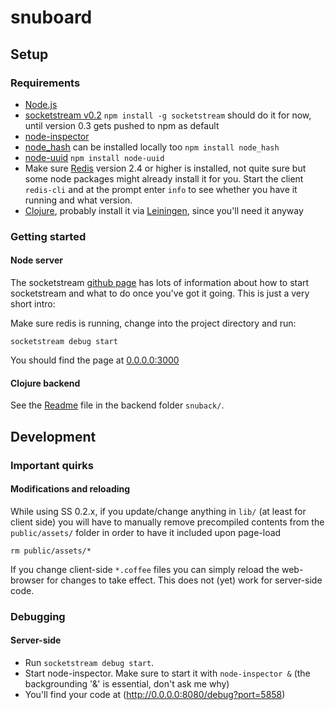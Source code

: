 # snuboard

## Setup

### Requirements

* [Node.js](http://nodejs.org)
* [socketstream v0.2](https://github.com/socketstream/socketstream/tree/0.2) `npm install -g socketstream` should do it for now, until version 0.3 gets pushed to npm as default
* [node-inspector](https://github.com/dannycoates/node-inspector) 
* [node_hash](https://github.com/Marak/node_hash) can be installed locally too `npm install node_hash`
* [node-uuid](https://github.com/broofa/node-uuid) `npm install node-uuid`
* Make sure [Redis](http://redis.io) version 2.4 or higher is installed, not quite sure but some node packages might already install it for you. Start the client `redis-cli` and at the prompt enter `info` to see whether you have it running and what version.
* [Clojure](http://clojure.org), probably install it via [Leiningen](https://github.com/technomancy/leiningen), since you'll need it anyway


### Getting started

#### Node server

The socketstream [github page](https://github.com/socketstream/socketstream/tree/0.2) has lots of information about how to start socketstream and what to do once you've got it going. This is just a very short intro:

Make sure redis is running, change into the project directory and run:

    socketstream debug start

You should find the page at [0.0.0.0:3000](http://0.0.0.0:3000)	

#### Clojure backend

See the [Readme](snuback/Readme.md) file in the backend folder `snuback/`.

## Development

### Important quirks

#### Modifications and reloading

While using SS 0.2.x, if you update/change anything in `lib/` (at least for client side) you will have to manually remove precompiled contents from the `public/assets/` folder in order to have it included upon page-load

    rm public/assets/*

If you change client-side `*.coffee` files you can simply reload the web-browser for changes to take effect. This does not (yet) work for server-side code.

### Debugging

#### Server-side
* Run `socketstream debug start`.
* Start node-inspector. Make sure to start it with `node-inspector &` (the backgrounding '&' is essential, don't ask me why)
* You'll find your code at (http://0.0.0.0:8080/debug?port=5858)